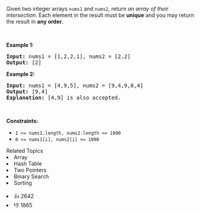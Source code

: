 <p>Given two integer arrays <code>nums1</code> and <code>nums2</code>, return <em>an array of their intersection</em>. Each element in the result must be <strong>unique</strong> and you may return the result in <strong>any order</strong>.</p>

<p>&nbsp;</p>
<p><strong>Example 1:</strong></p>

<pre>
<strong>Input:</strong> nums1 = [1,2,2,1], nums2 = [2,2]
<strong>Output:</strong> [2]
</pre>

<p><strong>Example 2:</strong></p>

<pre>
<strong>Input:</strong> nums1 = [4,9,5], nums2 = [9,4,9,8,4]
<strong>Output:</strong> [9,4]
<strong>Explanation:</strong> [4,9] is also accepted.
</pre>

<p>&nbsp;</p>
<p><strong>Constraints:</strong></p>

<ul>
	<li><code>1 &lt;= nums1.length, nums2.length &lt;= 1000</code></li>
	<li><code>0 &lt;= nums1[i], nums2[i] &lt;= 1000</code></li>
</ul>
<div><div>Related Topics</div><div><li>Array</li><li>Hash Table</li><li>Two Pointers</li><li>Binary Search</li><li>Sorting</li></div></div><br><div><li>👍 2642</li><li>👎 1865</li></div>